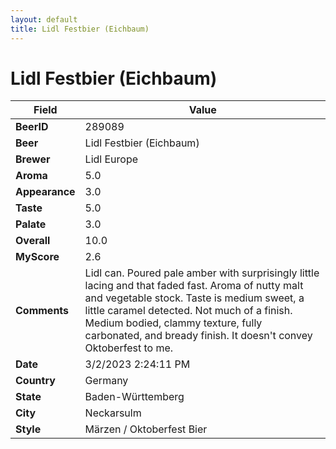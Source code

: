 ```yaml
---
layout: default
title: Lidl Festbier (Eichbaum)
---
```


# Lidl Festbier (Eichbaum)

| Field         | Value     |
|---------------|-----------|
| **BeerID** | 289089 |
| **Beer** | Lidl Festbier (Eichbaum) |
| **Brewer** | Lidl Europe |
| **Aroma** | 5.0 |
| **Appearance** | 3.0 |
| **Taste** | 5.0 |
| **Palate** | 3.0 |
| **Overall** | 10.0 |
| **MyScore** | 2.6 |
| **Comments** | Lidl can. Poured pale amber with surprisingly little lacing and that faded fast. Aroma of nutty malt and vegetable stock. Taste is medium sweet, a little caramel detected. Not much of a finish. Medium bodied, clammy texture, fully carbonated, and bready finish. It doesn't convey Oktoberfest to me. |
| **Date** | 3/2/2023 2:24:11 PM |
| **Country** | Germany |
| **State** | Baden-Württemberg |
| **City** | Neckarsulm |
| **Style** | Märzen / Oktoberfest Bier |
